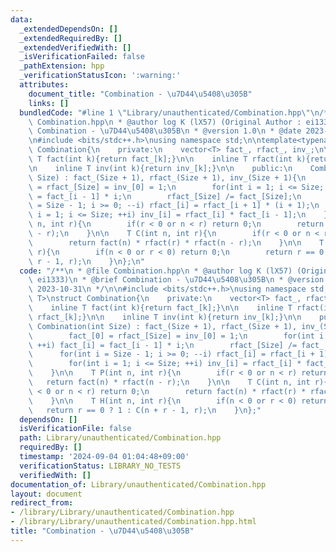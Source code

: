 ```yaml
---
data:
  _extendedDependsOn: []
  _extendedRequiredBy: []
  _extendedVerifiedWith: []
  _isVerificationFailed: false
  _pathExtension: hpp
  _verificationStatusIcon: ':warning:'
  attributes:
    document_title: "Combination - \u7D44\u5408\u305B"
    links: []
  bundledCode: "#line 1 \"Library/unauthenticated/Combination.hpp\"\n/**\n * @file\
    \ Combination.hpp\n * @author log K (lX57) (Original Author : ei1333)\n * @brief\
    \ Combination - \u7D44\u5408\u305B\n * @version 1.0\n * @date 2023-10-31\n */\n\
    \n#include <bits/stdc++.h>\nusing namespace std;\n\ntemplate<typename T>\nstruct\
    \ Combination{\n    private:\n    vector<T> fact_, rfact_, inv_;\n\n    inline\
    \ T fact(int k){return fact_[k];}\n\n    inline T rfact(int k){return rfact_[k];}\n\
    \n    inline T inv(int k){return inv_[k];}\n\n    public:\n    Combination(int\
    \ Size) : fact_(Size + 1), rfact_(Size + 1), inv_(Size + 1){\n        fact_[0]\
    \ = rfact_[Size] = inv_[0] = 1;\n        for(int i = 1; i <= Size; ++i) fact_[i]\
    \ = fact_[i - 1] * i;\n        rfact_[Size] /= fact_[Size];\n        for(int i\
    \ = Size - 1; i >= 0; --i) rfact_[i] = rfact_[i + 1] * (i + 1);\n        for(int\
    \ i = 1; i <= Size; ++i) inv_[i] = rfact_[i] * fact_[i - 1];\n    }\n\n    T P(int\
    \ n, int r){\n        if(r < 0 or n < r) return 0;\n        return fact(n) * rfact(n\
    \ - r);\n    }\n\n    T C(int n, int r){\n        if(r < 0 or n < r) return 0;\n\
    \        return fact(n) * rfact(r) * rfact(n - r);\n    }\n\n    T H(int n, int\
    \ r){\n        if(n < 0 or r < 0) return 0;\n        return r == 0 ? 1 : C(n +\
    \ r - 1, r);\n    }\n};\n"
  code: "/**\n * @file Combination.hpp\n * @author log K (lX57) (Original Author :\
    \ ei1333)\n * @brief Combination - \u7D44\u5408\u305B\n * @version 1.0\n * @date\
    \ 2023-10-31\n */\n\n#include <bits/stdc++.h>\nusing namespace std;\n\ntemplate<typename\
    \ T>\nstruct Combination{\n    private:\n    vector<T> fact_, rfact_, inv_;\n\n\
    \    inline T fact(int k){return fact_[k];}\n\n    inline T rfact(int k){return\
    \ rfact_[k];}\n\n    inline T inv(int k){return inv_[k];}\n\n    public:\n   \
    \ Combination(int Size) : fact_(Size + 1), rfact_(Size + 1), inv_(Size + 1){\n\
    \        fact_[0] = rfact_[Size] = inv_[0] = 1;\n        for(int i = 1; i <= Size;\
    \ ++i) fact_[i] = fact_[i - 1] * i;\n        rfact_[Size] /= fact_[Size];\n  \
    \      for(int i = Size - 1; i >= 0; --i) rfact_[i] = rfact_[i + 1] * (i + 1);\n\
    \        for(int i = 1; i <= Size; ++i) inv_[i] = rfact_[i] * fact_[i - 1];\n\
    \    }\n\n    T P(int n, int r){\n        if(r < 0 or n < r) return 0;\n     \
    \   return fact(n) * rfact(n - r);\n    }\n\n    T C(int n, int r){\n        if(r\
    \ < 0 or n < r) return 0;\n        return fact(n) * rfact(r) * rfact(n - r);\n\
    \    }\n\n    T H(int n, int r){\n        if(n < 0 or r < 0) return 0;\n     \
    \   return r == 0 ? 1 : C(n + r - 1, r);\n    }\n};"
  dependsOn: []
  isVerificationFile: false
  path: Library/unauthenticated/Combination.hpp
  requiredBy: []
  timestamp: '2024-09-04 01:04:48+09:00'
  verificationStatus: LIBRARY_NO_TESTS
  verifiedWith: []
documentation_of: Library/unauthenticated/Combination.hpp
layout: document
redirect_from:
- /library/Library/unauthenticated/Combination.hpp
- /library/Library/unauthenticated/Combination.hpp.html
title: "Combination - \u7D44\u5408\u305B"
---
```

